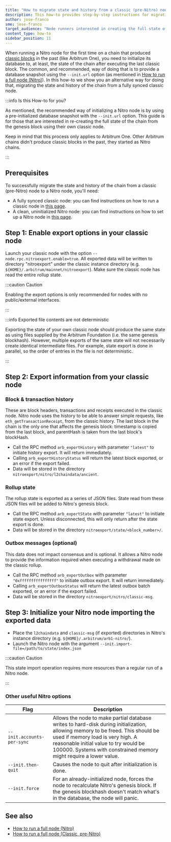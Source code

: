 ```yaml
---
title: "How to migrate state and history from a classic (pre-Nitro) node to a Nitro node"
description: This how-to provides step-by-step instructions for migrating the state and history from a classic (pre-Nitro) node to a Nitro node
author: jose-franco
sme: jose-franco
target_audience: "Node runners interested in creating the full state of the Arbitrum One chain on their own (i.e., without an initial database)"
content_type: how-to
sidebar_position: 11
---
```


When running a Nitro node for the first time on a chain that produced [classic blocks](/build-decentralized-apps/03-public-chains.md#classic-deprecated) in the past (like Arbitrum One), you need to initialize its database to, at least, the state of the chain after executing the last classic block. The common, and recommended, way of doing that is to provide a database snapshot using the `--init.url` option (as mentioned in [How to run a full node (Nitro)](/run-arbitrum-node/03-run-full-node.md)). In this how-to we show you an alternative way for doing that, migrating the state and history of the chain from a fully synced classic node.


:::info Is this How-to for you?

As mentioned, the recommended way of initializing a Nitro node is by using a pre-initialized database snapshot with the `--init.url` option. This guide is for those that are interested in re-creating the full state of the chain from the genesis block using their own classic node.

Keep in mind that this process only applies to Arbitrum One. Other Arbitrum chains didn't produce classic blocks in the past, they started as Nitro chains.

:::

## Prerequisites

To successfully migrate the state and history of the chain from a classic (pre-Nitro) node to a Nitro node, you'll need:

- A fully synced classic node: you can find instructions on how to run a classic node in [this page](/run-arbitrum-node/more-types/03-run-classic-node.md).
- A clean, uninitialized Nitro node: you can find instructions on how to set up a Nitro node in [this page](/run-arbitrum-node/03-run-full-node.md).

## Step 1: Enable export options in your classic node

Launch your classic node with the option `--node.rpc.nitroexport.enable=true`. All exported data will be written to directory "nitroexport" under the classic instance directory (e.g. `${HOME}/.arbitrum/mainnet/nitroexport`). Make sure the classic node has read the entire rollup state.

:::caution Caution

Enabling the export options is only recommended for nodes with no public/external interfaces.

:::

:::info Exported file contents are not deterministic

Exporting the state of your own classic node should produce the same state as using files supplied by the Arbitrum Foundation (i.e. the same genesis blockhash). However, multiple exports of the same state will not necessarily create identical intermediate files. For example, state export is done in parallel, so the order of entries in the file is not deterministic.

:::

## Step 2: Export information from your classic node

### Block & transaction history

These are block headers, transactions and receipts executed in the classic node. Nitro node uses the history to be able to answer simple requests, like `eth_getTransactionReceipt`, from the classic history. The last block in the chain is the only one that affects the genesis block: timestamp is copied from the last block, and parentHash is taken from the last block's blockHash.

- Call the RPC method `arb_exportHistory` with parameter `"latest"` to initiate history export. It will return immediately.
- Calling `arb_exportHistoryStatus` will return the latest block exported, or an error if the export failed.
- Data will be stored in the directory `nitroexport/nitro/l2chaindata/ancient`.

### Rollup state

The rollup state is exported as a series of JSON files. State read from these JSON files will be added to Nitro's genesis block.

- Call the RPC method `arb_exportState` with parameter `"latest"` to initiate state export. Unless disconnected, this will only return after the state export is done.
- Data will be stored in the directory `nitroexport/state/<block_number>/`.

### Outbox messages (optional)

This data does not impact consensus and is optional. It allows a Nitro node to provide the information required when executing a withdrawal made on the classic rollup.

- Call the RPC method `arb_exportOutbox` with parameter `"0xffffffffffffffff"` to initiate outbox export. It will return immediately.
- Calling `arb_exportOutboxStatus` will return the latest outbox batch exported, or an error if the export failed.
- Data will be stored in the directory `nitroexport/nitro/classic-msg`.

## Step 3: Initialize your Nitro node importing the exported data

- Place the `l2chaindata` and `classic-msg` (if exported) directories in Nitro's instance directory (e.g. `${HOME}/.arbitrum/arb1-nitro/`).
- Launch the Nitro node with the argument `--init.import-file=/path/to/state/index.json`

:::caution Caution

This state import operation requires more resources than a regular run of a Nitro node.

:::

### Other useful Nitro options

| Flag                       | Description                                                                                                                                                                                                                                                                       |
| -------------------------- | --------------------------------------------------------------------------------------------------------------------------------------------------------------------------------------------------------------------------------------------------------------------------------- |
| `--init.accounts-per-sync` | Allows the node to make partial database writes to hard-disk during initialization, allowing memory to be freed. This should be used if memory load is very high. A reasonable initial value to try would be 100000. Systems with constrained memory might require a lower value. |
| `--init.then-quit`         | Causes the node to quit after initialization is done.                                                                                                                                                                                                                             |
| `--init.force`             | For an already-initialized node, forces the node to recalculate Nitro's genesis block. If the genesis blockhash doesn't match what's in the database, the node will panic.                                                                                                        |

## See also

- [How to run a full node (Nitro)](/run-arbitrum-node/03-run-full-node.md)
- [How to run a full node (Classic, pre-Nitro)](/run-arbitrum-node/more-types/03-run-classic-node.md)
